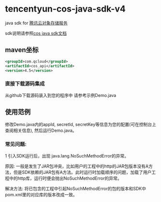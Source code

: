# tencentyun-cos-java-sdk-v4

java sdk for [腾讯云对象存储服务](https://www.qcloud.com/product/cos.html)

sdk说明请参照[cos java sdk文档](https://www.qcloud.com/doc/product/436/6273)


## maven坐标

```xml
<groupId>com.qcloud</groupId>
<artifactId>cos_api</artifactId>
<version>4.5</version>
```

### 直接下载源码集成
从github下载源码装入到您的程序中
请参考示例Demo.java

## 使用范例
修改Demo.java内的appId, secretId, secretKey等信息为您的配置(可在控制台上查阅相关信息), 然后运行Demo.java。


### 常见问题:

1 引入SDK运行后，出现 java.lang.NoSuchMethodError的异常。

   原因: 一般是发生了JAR包冲突，比如用户的工程中的http的JAR包版本没有A方法，但是SDK依赖的JAR包有A方法。此时运行时加载顺序的问题，加载了用户工程中的http库，运行时便会抛出NoSuchMethodError的异常。

   解决方法:  将已包含的工程中引起NoSuchMethodError的包的版本和SDK中pom.xml里的对应库的版本改成一致。
